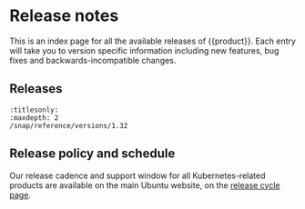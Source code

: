 # Release notes

This is an index page for all the available releases of {{product}}. Each entry
will take you to version specific information including new features, bug fixes
and backwards-incompatible changes.

## Releases


```{toctree}
:titlesonly:
:maxdepth: 2
/snap/reference/versions/1.32
```


## Release policy and schedule

Our release cadence and support window for all Kubernetes-related products are
available on the main Ubuntu website, on the [release cycle page][].

<!-- LINKS -->

[release cycle page]: https://ubuntu.com/about/release-cycle#canonical-kubernetes-release-cycle
